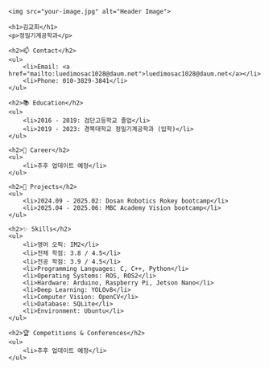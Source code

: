 <!DOCTYPE html>
<html lang="en">

<head>
    <meta charset="UTF-8">
    <meta name="viewport" content="width=device-width, initial-scale=1.0">
    <title>README - 김교희</title>
</head>

<body>

    <img src="your-image.jpg" alt="Header Image">

    <h1>김교희</h1>
    <p>정밀기계공학과</p>

    <h2>📫 Contact</h2>
    <ul>
        <li>Email: <a href="mailto:luedimosac1028@daum.net">luedimosac1028@daum.net</a></li>
        <li>Phone: 010-3829-3841</li>
    </ul>

    <h2>📚 Education</h2>
    <ul>
        <li>2016 - 2019: 검단고등학교 졸업</li>
        <li>2019 - 2023: 경북대학교 정밀기계공학과 (입학)</li>
    </ul>

    <h2>💼 Career</h2>
    <ul>
        <li>추후 업데이트 예정</li>
    </ul>

    <h2>📂 Projects</h2>
    <ul>
        <li>2024.09 - 2025.02: Dosan Robotics Rokey bootcamp</li>
        <li>2025.04 - 2025.06: MBC Academy Vision bootcamp</li>
    </ul>

    <h2>✨ Skills</h2>
    <ul>
        <li>영어 오픽: IM2</li>
        <li>전체 학점: 3.8 / 4.5</li>
        <li>전공 학점: 3.9 / 4.5</li>
        <li>Programming Languages: C, C++, Python</li>
        <li>Operating Systems: ROS, ROS2</li>
        <li>Hardware: Arduino, Raspberry Pi, Jetson Nano</li>
        <li>Deep Learning: YOLOv8</li>
        <li>Computer Vision: OpenCV</li>
        <li>Database: SQLite</li>
        <li>Environment: Ubuntu</li>
    </ul>

    <h2>🏆 Competitions & Conferences</h2>
    <ul>
        <li>추후 업데이트 예정</li>
    </ul>

</body>

</html>
